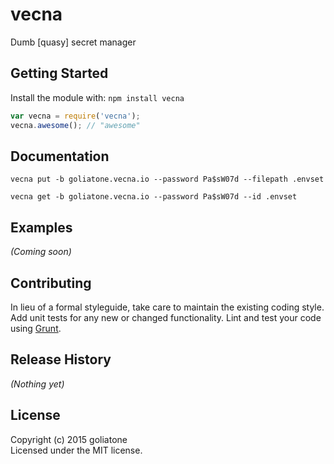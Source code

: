 # vecna

Dumb [quasy] secret manager

## Getting Started
Install the module with: `npm install vecna`

```javascript
var vecna = require('vecna');
vecna.awesome(); // "awesome"
```

## Documentation

```
vecna put -b goliatone.vecna.io --password Pa$sW07d --filepath .envset
```

```
vecna get -b goliatone.vecna.io --password Pa$sW07d --id .envset
```

## Examples
_(Coming soon)_

## Contributing
In lieu of a formal styleguide, take care to maintain the existing coding style. Add unit tests for any new or changed functionality. Lint and test your code using [Grunt](http://gruntjs.com/).

## Release History
_(Nothing yet)_

## License
Copyright (c) 2015 goliatone  
Licensed under the MIT license.
